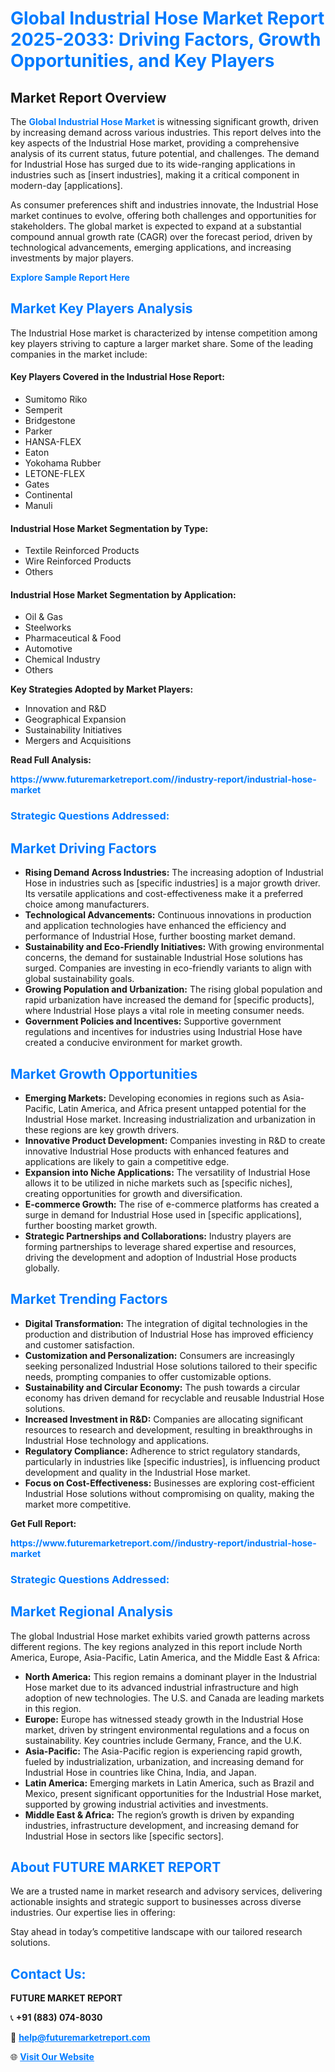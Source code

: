 <h1 style="color: #007BFF;">Global Industrial Hose Market Report 2025-2033: Driving Factors, Growth Opportunities, and Key Players</h1>

<section id="overview">
<h2>Market Report Overview</h2>
<p>The <a href="https://www.futuremarketreport.com//industry-report/industrial-hose-market" style="color: #007BFF; text-decoration: none;"><strong>Global Industrial Hose Market</strong></a> is witnessing significant growth, driven by increasing demand across various industries. This report delves into the key aspects of the Industrial Hose market, providing a comprehensive analysis of its current status, future potential, and challenges. The demand for Industrial Hose has surged due to its wide-ranging applications in industries such as [insert industries], making it a critical component in modern-day [applications].</p>
<p>As consumer preferences shift and industries innovate, the Industrial Hose market continues to evolve, offering both challenges and opportunities for stakeholders. The global market is expected to expand at a substantial compound annual growth rate (CAGR) over the forecast period, driven by technological advancements, emerging applications, and increasing investments by major players.</p>
</section>

<section id="overview">
<p><a href="https://www.futuremarketreport.com//request-sample/reportId=58937" style="color: #007BFF; text-decoration: none;"><strong>Explore Sample Report Here</strong></a></p>
</section>

<section id="key-players">
<h2 style="color: #007BFF;">Market Key Players Analysis</h2>
<p>The Industrial Hose market is characterized by intense competition among key players striving to capture a larger market share. Some of the leading companies in the market include:</p>
<h4>Key Players Covered in the Industrial Hose Report:</h4>
<ul><li>Sumitomo Riko</li><li>Semperit</li><li>Bridgestone</li><li>Parker</li><li>HANSA-FLEX</li><li>Eaton</li><li>Yokohama Rubber</li><li>LETONE-FLEX</li><li>Gates</li><li>Continental</li><li>Manuli</li></ul>
<h4>Industrial Hose Market Segmentation by Type:</h4>
<ul><li>Textile Reinforced Products</li><li>Wire Reinforced Products</li><li>Others</li></ul>

<h4>Industrial Hose Market Segmentation by Application:</h4>
<ul><li>Oil &amp; Gas</li><li>Steelworks</li><li>Pharmaceutical &amp; Food</li><li>Automotive</li><li>Chemical Industry</li><li>Others</li></ul>
<p><strong>Key Strategies Adopted by Market Players:</strong></p>
<ul>
<li>Innovation and R&D</li>
<li>Geographical Expansion</li>
<li>Sustainability Initiatives</li>
<li>Mergers and Acquisitions</li>
</ul>
</section>

<section>
<p><strong>Read Full Analysis: </strong></p><a href="https://www.futuremarketreport.com//industry-report/industrial-hose-market" style="color: #007BFF; text-decoration: none;"><strong>https://www.futuremarketreport.com//industry-report/industrial-hose-market</strong></a>
<h3 style="color: #007BFF;">Strategic Questions Addressed:</h3>
</section>

<section id="driving-factors">
<h2 style="color: #007BFF;">Market Driving Factors</h2>
<ul>
<li><strong>Rising Demand Across Industries:</strong> The increasing adoption of Industrial Hose in industries such as [specific industries] is a major growth driver. Its versatile applications and cost-effectiveness make it a preferred choice among manufacturers.</li>
<li><strong>Technological Advancements:</strong> Continuous innovations in production and application technologies have enhanced the efficiency and performance of Industrial Hose, further boosting market demand.</li>
<li><strong>Sustainability and Eco-Friendly Initiatives:</strong> With growing environmental concerns, the demand for sustainable Industrial Hose solutions has surged. Companies are investing in eco-friendly variants to align with global sustainability goals.</li>
<li><strong>Growing Population and Urbanization:</strong> The rising global population and rapid urbanization have increased the demand for [specific products], where Industrial Hose plays a vital role in meeting consumer needs.</li>
<li><strong>Government Policies and Incentives:</strong> Supportive government regulations and incentives for industries using Industrial Hose have created a conducive environment for market growth.</li>
</ul>
</section>

<section id="growth-opportunities">
<h2 style="color: #007BFF;">Market Growth Opportunities</h2>
<ul>
<li><strong>Emerging Markets:</strong> Developing economies in regions such as Asia-Pacific, Latin America, and Africa present untapped potential for the Industrial Hose market. Increasing industrialization and urbanization in these regions are key growth drivers.</li>
<li><strong>Innovative Product Development:</strong> Companies investing in R&D to create innovative Industrial Hose products with enhanced features and applications are likely to gain a competitive edge.</li>
<li><strong>Expansion into Niche Applications:</strong> The versatility of Industrial Hose allows it to be utilized in niche markets such as [specific niches], creating opportunities for growth and diversification.</li>
<li><strong>E-commerce Growth:</strong> The rise of e-commerce platforms has created a surge in demand for Industrial Hose used in [specific applications], further boosting market growth.</li>
<li><strong>Strategic Partnerships and Collaborations:</strong> Industry players are forming partnerships to leverage shared expertise and resources, driving the development and adoption of Industrial Hose products globally.</li>
</ul>
</section>

<section id="trending-factors">
<h2 style="color: #007BFF;">Market Trending Factors</h2>
<ul>
<li><strong>Digital Transformation:</strong> The integration of digital technologies in the production and distribution of Industrial Hose has improved efficiency and customer satisfaction.</li>
<li><strong>Customization and Personalization:</strong> Consumers are increasingly seeking personalized Industrial Hose solutions tailored to their specific needs, prompting companies to offer customizable options.</li>
<li><strong>Sustainability and Circular Economy:</strong> The push towards a circular economy has driven demand for recyclable and reusable Industrial Hose solutions.</li>
<li><strong>Increased Investment in R&D:</strong> Companies are allocating significant resources to research and development, resulting in breakthroughs in Industrial Hose technology and applications.</li>
<li><strong>Regulatory Compliance:</strong> Adherence to strict regulatory standards, particularly in industries like [specific industries], is influencing product development and quality in the Industrial Hose market.</li>
<li><strong>Focus on Cost-Effectiveness:</strong> Businesses are exploring cost-efficient Industrial Hose solutions without compromising on quality, making the market more competitive.</li>
</ul>
</section>

<section>
<p><strong>Get Full Report: </strong></p><a href="https://www.futuremarketreport.com//industry-report/industrial-hose-market" style="color: #007BFF; text-decoration: none;"><strong>https://www.futuremarketreport.com//industry-report/industrial-hose-market</strong></a>
<h3 style="color: #007BFF;">Strategic Questions Addressed:</h3>
</section>


<section id="regional-analysis">
<h2 style="color: #007BFF;">Market Regional Analysis</h2>
<p>The global Industrial Hose market exhibits varied growth patterns across different regions. The key regions analyzed in this report include North America, Europe, Asia-Pacific, Latin America, and the Middle East & Africa:</p>
<ul>
<li><strong>North America:</strong> This region remains a dominant player in the Industrial Hose market due to its advanced industrial infrastructure and high adoption of new technologies. The U.S. and Canada are leading markets in this region.</li>
<li><strong>Europe:</strong> Europe has witnessed steady growth in the Industrial Hose market, driven by stringent environmental regulations and a focus on sustainability. Key countries include Germany, France, and the U.K.</li>
<li><strong>Asia-Pacific:</strong> The Asia-Pacific region is experiencing rapid growth, fueled by industrialization, urbanization, and increasing demand for Industrial Hose in countries like China, India, and Japan.</li>
<li><strong>Latin America:</strong> Emerging markets in Latin America, such as Brazil and Mexico, present significant opportunities for the Industrial Hose market, supported by growing industrial activities and investments.</li>
<li><strong>Middle East & Africa:</strong> The region’s growth is driven by expanding industries, infrastructure development, and increasing demand for Industrial Hose in sectors like [specific sectors].</li>
</ul>
</section>

<footer>
<h2 style="color: #007BFF;">About FUTURE MARKET REPORT</h2>
<p>We are a trusted name in market research and advisory services, delivering actionable insights and strategic support to businesses across diverse industries. Our expertise lies in offering:</p>

<p>Stay ahead in today’s competitive landscape with our tailored research solutions.</p>

<h2 style="color: #007BFF;">Contact Us:</h2>
<p><strong>FUTURE MARKET REPORT</strong></p>
<p>📞 <strong>+91 (883) 074-8030</strong></p>
<p>📧 <strong><a href="mailto:help@futuremarketreport.com" style="color: #007BFF;">help@futuremarketreport.com</a></strong></p>
<p>🌐 <strong><a href="https://www.futuremarketreport.com/" style="color: #007BFF;">Visit Our Website</a></strong></p>
</footer>